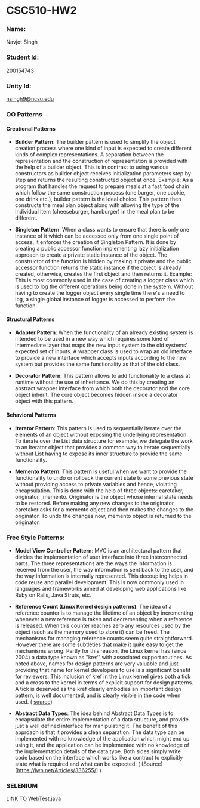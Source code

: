 # CSC510-HW2

### Name: 
Navjot Singh
### Student Id: 
200154743
### Unity Id: 
nsingh9@ncsu.edu

### OO Patterns
#### Creational Patterns
* **Builder Pattern**: 
The builder pattern is used to simplify the object creation process where one kind of input is expected to create different kinds of complex representations. A separation between the representation and the construction of representation is provided with the help of a builder object. This is in contrast to using various constructors as builder object receives initialization parameters step by step and returns the resulting constructed object at once.
Example: As a program that handles the request to prepare meals at a fast food chain which follow the same construction process (one burger, one cookie, one drink etc.), builder pattern is the ideal choice. This pattern then constructs the meal plan object along with allowing the type of the individual item (cheeseburger, hamburger) in the meal plan to be different.

* **Singleton Pattern**: 
When a class wants to ensure that there is only one instance of it which can be accessed only from one single point of access, it enforces the creation of Singleton Pattern. It is done by creating a public accessor function implementing lazy initialization approach to create a private static instance of the object. The constructor of the function is hidden by making it private and the public accessor function returns the static instance if the object is already created, otherwise, creates the first object and then returns it.
Example: This is most commonly used in the case of creating a logger class which is used to log the different operations being done in the system. Without having to create the logger object every single time there's a need to log, a single global instance of logger is accessed to perform the function.

#### Structural Patterns
* **Adapter Pattern**: 
When the functionality of an already existing system is intended to be used in a new way which requires some kind of intermediate layer that maps the new input system to the old systems' expected set of inputs. A wrapper class is used to wrap an old interface to provide a new interface which accepts inputs according to the new system but provides the same functionality as that of the old class.

* **Decorator Pattern**: 
This pattern allows to add functionality to a class at runtime without the use of inheritance. We do this by creating an abstract wrapper interface from which both the decorator and the core object inherit. The core object becomes hidden inside a decorator object with this pattern. 

#### Behavioral Patterns
* **Iterator Pattern**: 
This pattern is used to sequentially iterate over the elements of an object without exposing the underlying representation. To iterate over the List data structure for example, we delegate the work to an Iterator object that provides a common way to iterate sequentially without List having to expose its inner structure to provide the same functionality.

* **Memento Pattern**:
This pattern is useful when we want to provide the functionality to undo or rollback the current state to some previous state without providing access to private variables and hence, violating encapsulation. This is done with the help of three objects: caretaker, originator, ,memento. Originator is the object whose internal state needs to be restored. Before making any new changes to the originator, caretaker asks for a memento object and then makes the changes to the originator. To undo the changes now, memento object is returned to the originator. 

### Free Style Patterns:
 * **Model View Controller Pattern**:
 MVC is an architectural pattern that divides the implementation of user interface into three interconnected parts. The three representations are the ways the information is received from the user, the way information is sent back to the user, and the way information is internally represented. This decoupling helps in code reuse and parallel development. This is now commonly used in languages and frameworks aimed at developing web applications like Ruby on Rails, Java Struts, etc.
 
 * **Reference Count (Linux Kernel design patterns)**:
 The idea of a reference counter is to manage the lifetime of an object by incrementing whenever a new reference is taken and decrementing when a reference is released. When this counter reaches zero any resources used by the object (such as the memory used to store it) can be freed. The mechanisms for managing reference counts seem quite straightforward. However there are some subtleties that make it quite easy to get the mechanisms wrong. Partly for this reason, the Linux kernel has (since 2004) a data type known as "kref" with associated support routines. As noted above, names for design patterns are very valuable and just providing that name for kernel developers to use is a significant benefit for reviewers. This inclusion of kref in the Linux kernel gives both a tick and a cross to the kernel in terms of explicit support for design patterns. A tick is deserved as the kref clearly embodies an important design pattern, is well documented, and is clearly visible in the code when used. ( [source](https://lwn.net/Articles/336224/))
 
 * **Abstract Data Types**:
 The idea behind Abstract Data Types is to encapsulate the entire implementation of a data structure, and provide just a well defined interface for manipulating it. The benefit of this approach is that it provides a clean separation. The data type can be implemented with no knowledge of the application which might end up using it, and the application can be implemented with no knowledge of the implementation details of the data type. Both sides simply write code based on the interface which works like a contract to explicitly state what is required and what can be expected. ( (Source)[https://lwn.net/Articles/336255/] )


### SELENIUM
[LINK TO WebTest.java](https://github.ncsu.edu/nsingh9/CSC510-HW2/blob/master/Selenium/src/test/java/selenium/tests/WebTest.java)

